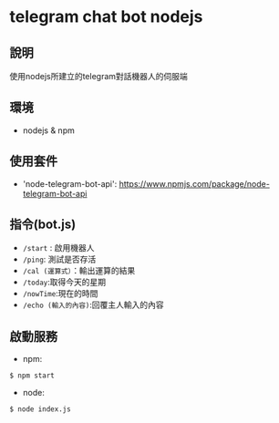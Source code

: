 # telegram chat bot nodejs
## 說明
使用nodejs所建立的telegram對話機器人的伺服端
## 環境
* nodejs & npm
## 使用套件
* 'node-telegram-bot-api': https://www.npmjs.com/package/node-telegram-bot-api
## 指令(bot.js)
* `/start` : 啟用機器人
* `/ping`: 測試是否存活
* `/cal (運算式）`：輸出運算的結果
* `/today`:取得今天的星期
* `/nowTime`:現在的時間
* `/echo (輸入的內容)`:回覆主人輸入的內容
## 啟動服務
* npm:
```
$ npm start
```
* node:
```shell=
$ node index.js
```
